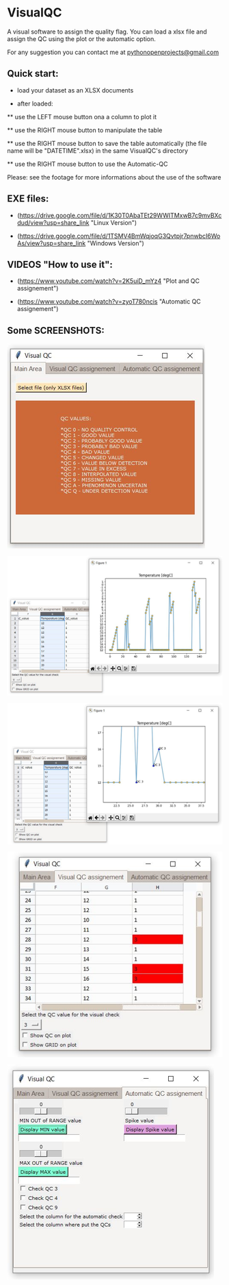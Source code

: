 # VisualQC

A visual software to assign the quality flag.
You can load a xlsx file and assign the QC using the plot or the automatic option.

For any suggestion you can contact me at pythonopenprojects@gmail.com


## Quick start:

* load your dataset as an XLSX documents

* after loaded: 

** use the LEFT mouse button ona a column to plot it

** use the RIGHT mouse button to manipulate the table

** use the RIGHT mouse button to save the table automatically (the file name will be  "DATETIME".xlsx) in the same VisualQC's directory

** use the RIGHT mouse button to use the Automatic-QC


Please: see the footage for more informations about the use of the software


## EXE files:

* (https://drive.google.com/file/d/1K30T0AbaTEt29WWITMxwB7c9mvBXcdud/view?usp=share_link "Linux Version")

* (https://drive.google.com/file/d/1TSMV4BmWqjoqG3Qvtpjr7pnwbcI6WoAs/view?usp=share_link "Windows Version")



## VIDEOS "How to use it":

* (https://www.youtube.com/watch?v=2K5uiD_mYz4 "Plot and QC assignement") 

* (https://www.youtube.com/watch?v=zyoT780ncis "Automatic QC assignement") 



## Some SCREENSHOTS:

![logo](https://github.com/PythonOpenProjects/VisualQC/blob/main/images/Clipboard01.jpg)

![logo](https://github.com/PythonOpenProjects/VisualQC/blob/main/images/Clipboard02.jpg)

![logo](https://github.com/PythonOpenProjects/VisualQC/blob/main/images/Clipboard03.jpg)

![logo](https://github.com/PythonOpenProjects/VisualQC/blob/main/images/Clipboard04.jpg)

![logo](https://github.com/PythonOpenProjects/VisualQC/blob/main/images/Clipboard05.jpg)



